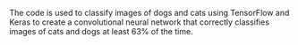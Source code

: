 The code is used to classify images of dogs and cats using TensorFlow and Keras to create a convolutional neural network that correctly classifies images of cats and dogs at least 63% of the time.
